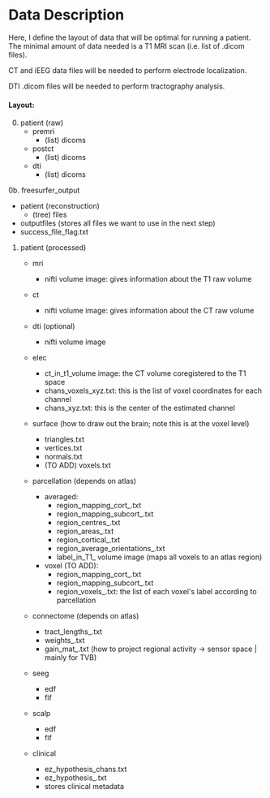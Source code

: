 # Data Description
Here, I define the layout of data that will be optimal for running a patient. The minimal
amount of data needed is a T1 MRI scan (i.e. list of .dicom files).

CT and iEEG data files will be needed to perform electrode localization.

DTI .dicom files will be needed to perform tractography analysis.


#### Layout:
0. patient (raw)
   - premri
       - (list) dicoms
   - postct
       - (list) dicoms
   - dti
       - (list) dicoms

0b. freesurfer_output
   - patient (reconstruction)
       - (tree) files
   - outputfiles (stores all files we want to use in the next step)
   - success_file_flag.txt

1. patient (processed)
   - mri
       - nifti volume image: gives information about the T1 raw volume
   - ct
       - nifti volume image: gives information about the CT raw volume
   - dti (optional)
       - nifti volume image
   - elec
       - ct_in_t1_volume image: the CT volume coregistered to the T1 space
       - chans_voxels_xyz.txt: this is the list of voxel coordinates for each channel
       - chans_xyz.txt: this is the center of the estimated channel
   - surface (how to draw out the brain; note this is at the voxel level)
       - triangles.txt
       - vertices.txt
       - normals.txt
       - (TO ADD) voxels.txt 
   - parcellation (depends on atlas)
       - averaged:
           - region_mapping_cort_<atlas>.txt
           - region_mapping_subcort_<atlas>.txt
           - region_centres_<atlas>.txt
           - region_areas_<atlas>.txt
           - region_cortical_<atlas>.txt
           - region_average_orientations_<atlas>.txt
           - label_in_T1_<atlas> volume image (maps all voxels to an atlas region)
       - voxel (TO ADD):
           - region_mapping_cort_<atlas>.txt
           - region_mapping_subcort_<atlas>.txt
           - region_voxels_<atlas>.txt: the list of each voxel's label according to parcellation
           
   - connectome (depends on atlas)
       - tract_lengths_<atlas>.txt
       - weights_<atlas>.txt
       - gain_mat_<atlas>.txt (how to project regional activity -> sensor space | mainly for TVB)
   - seeg
       - edf
       - fif
   - scalp
       - edf
       - fif
   - clinical
       - ez_hypothesis_chans.txt
       - ez_hypothesis_<atlas>.txt
       - stores clinical metadata